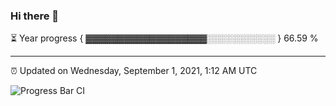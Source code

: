 ### Hi there 👋

⏳ Year progress { ▓▓▓▓▓▓▓▓▓▓▓▓▓▓▓▓▓▓▓░░░░░░░░░░░ } 66.59 %

---

⏰ Updated on Wednesday, September 1, 2021, 1:12 AM UTC

![Progress Bar CI](https://github.com/arthurbuhl/arthurbuhl/workflows/Progress%20Bar%20CI/badge.svg)
